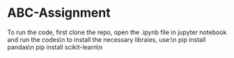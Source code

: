 # ABC-Assignment
To run the code, first clone the repo, open the .ipynb file in jupyter notebook and run the codes\n
to install the necessary libraies, use:\n
                                pip install pandas\n
                                pip install scikit-learn\n
